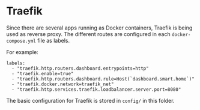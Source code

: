 # Traefik

Since there are several apps running as Docker containers, Traefik is being used as reverse proxy.
The different routes are configured in each `docker-compose.yml` file as labels.

For example:

```
labels:
  - "traefik.http.routers.dashboard.entrypoints=http"
  - "traefik.enable=true"
  - "traefik.http.routers.dashboard.rule=Host(`dashboard.smart.home`)"
  - "traefik.docker.network=traefik_net"
  - "traefik.http.services.traefik.loadbalancer.server.port=8080"
```

The basic configuration for Traefik is stored in `config/` in this folder.
